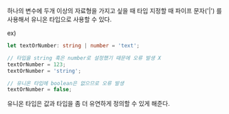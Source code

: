 하나의 변수에 두개 이상의 자료형을 가지고 싶을 때
타입 지정할 때 파이프 문자('|') 를 사용해서 유니온 타입으로 사용할 수 있다.

ex)

```typescript
let textOrNumber: string | number = 'text';

// 타입을 string 혹은 number로 설정했기 때문에 오류 발생 X
textOrNumber = 123;
textOrNumber = 'string';

// 유니온 타입에 boolean은 없으므로 오류 발생
textOrNumber = false;
```

유니온 타입은 값과 타입을 좀 더 유연하게 정의할 수 있게 해준다.
